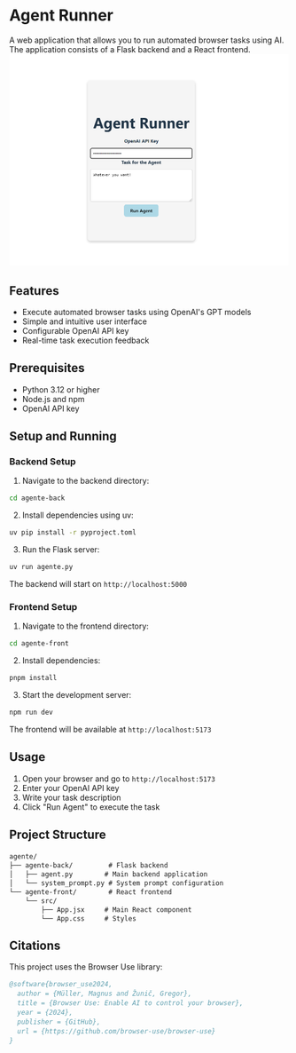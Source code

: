 # Agent Runner

A web application that allows you to run automated browser tasks using AI. The application consists of a Flask backend and a React frontend.
![Agent](./agent.png)

## Features

- Execute automated browser tasks using OpenAI's GPT models
- Simple and intuitive user interface
- Configurable OpenAI API key
- Real-time task execution feedback

## Prerequisites

- Python 3.12 or higher
- Node.js and npm
- OpenAI API key

## Setup and Running

### Backend Setup

1. Navigate to the backend directory:
```bash
cd agente-back
```

2. Install dependencies using uv:
```bash
uv pip install -r pyproject.toml
```

3. Run the Flask server:
```bash
uv run agente.py
```

The backend will start on `http://localhost:5000`

### Frontend Setup

1. Navigate to the frontend directory:
```bash
cd agente-front
```

2. Install dependencies:
```bash
pnpm install
```

3. Start the development server:
```bash
npm run dev
```

The frontend will be available at `http://localhost:5173`

## Usage

1. Open your browser and go to `http://localhost:5173`
2. Enter your OpenAI API key
3. Write your task description
4. Click "Run Agent" to execute the task

## Project Structure

```
agente/
├── agente-back/         # Flask backend
│   ├── agent.py        # Main backend application
│   └── system_prompt.py # System prompt configuration
└── agente-front/        # React frontend
    └── src/
        ├── App.jsx     # Main React component
        └── App.css     # Styles
```

## Citations

This project uses the Browser Use library:

```bibtex
@software{browser_use2024,
  author = {Müller, Magnus and Žunič, Gregor},
  title = {Browser Use: Enable AI to control your browser},
  year = {2024},
  publisher = {GitHub},
  url = {https://github.com/browser-use/browser-use}
}
```
